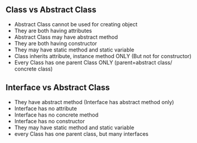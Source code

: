 ## Class vs Abstract Class
  - Abstract Class cannot be used for creating object
  - They are both having attributes
  - Abstract Class may have abstract method
  - They are both having constructor
  - They may have static method and static variable
  - Class inherits attribute, instance method ONLY (But not for constructor)
  - Every Class has one parent Class ONLY (parent=abstract class/ concrete class)

## Interface vs Abstract Class
  - They have abstract method (Interface has abstract method only)
  - Interface has no attribute
  - Interface has no concrete method
  - Interface has no constructor
  - They may have static method and static variable
  - every Class has one parent class, but many interfaces